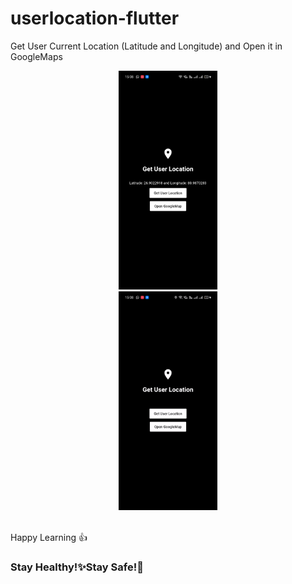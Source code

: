 # userlocation-flutter
Get User Current Location (Latitude and Longitude) and Open it in GoogleMaps

<p align="center">
  <img src="AppImages/image2.jpeg" height="350" hspace="100"/>
  <img src="AppImages/googlemap.gif" height="350"/><br><br>
</p>

 

Happy Learning 👍

<h3>Stay Healthy!✨Stay Safe!🖖</h3>
 
